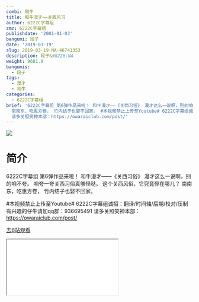 ```yaml
---
combi: 和牛
title: 和牛漫才——关西风习
author: 6222C字幕组
zmz: 6222C字幕组
publishdate: '2001-01-03'
bangumi: 段子
date: '2019-03-19'
slug: 2019-03-19-NA-46741353
description: 段子&#8226;NA
weight: 9681.0
bangumis:
  - 段子
tags:
  - 漫才
  - 和牛
categories:
  - 6222C字幕组
brief: '6222C字幕组 第6弹作品来啦！ 和牛漫才——《关西习俗》 漫才这么一说啊，别的咱不夸。 咱夸一夸关西习俗真够怪哒。 这个关西风俗，它究竟怪在哪儿？
  南南东，吃惠方卷， 竹内结子也娶不回家。 #本视频禁止上传至Youtube# 6222C字幕组诚招：翻译/时间轴/后期/校对/压制 有兴趣的仔牛请加qq群：936695491
  请多关照笑神本部：https://owaraiclub.com/post/'
---
```

![](https://i.imgur.com/YNhEYWy.jpg)
# 简介  
6222C字幕组 第6弹作品来啦！
和牛漫才——《关西习俗》
漫才这么一说啊，别的咱不夸。
咱夸一夸关西习俗真够怪哒。
这个关西风俗，它究竟怪在哪儿？
南南东，吃惠方卷，
竹内结子也娶不回家。

#本视频禁止上传至Youtube#
6222C字幕组诚招：翻译/时间轴/后期/校对/压制 有兴趣的仔牛请加qq群：936695491
请多关照笑神本部：https://owaraiclub.com/post/  

[去B站观看](https://www.bilibili.com/video/av46741353/)
<div class ="resp-container"><iframe class="testiframe" src="//player.bilibili.com/player.html?aid=46741353"", scrolling="no", allowfullscreen="true" > </iframe></div> 
